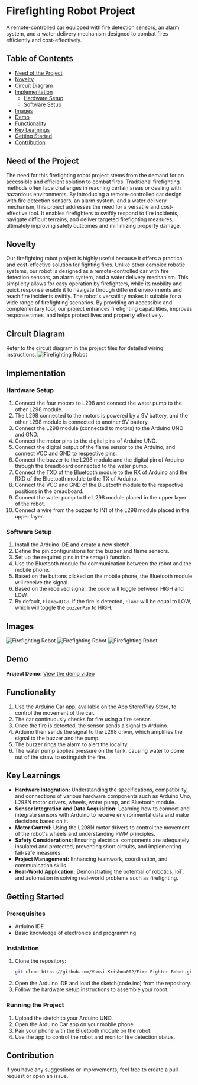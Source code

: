 # Firefighting Robot Project

A remote-controlled car equipped with fire detection sensors, an alarm system, and a water delivery mechanism designed to combat fires efficiently and cost-effectively. 

## Table of Contents

- [Need of the Project](#need-of-the-project)
- [Novelty](#novelty)
- [Circuit Diagram](#circuit-diagram)
- [Implementation](#implementation)
  - [Hardware Setup](#hardware-setup)
  - [Software Setup](#software-setup)
- [Images](#images)
- [Demo](#demo)
- [Functionality](#functionality)
- [Key Learnings](#key-learnings)
- [Getting Started](#getting-started)
- [Contribution](#contribution)

## Need of the Project

The need for this firefighting robot project stems from the demand for an accessible and efficient solution to combat fires. Traditional firefighting methods often face challenges in reaching certain areas or dealing with hazardous environments. By introducing a remote-controlled car design with fire detection sensors, an alarm system, and a water delivery mechanism, this project addresses the need for a versatile and cost-effective tool. It enables firefighters to swiftly respond to fire incidents, navigate difficult terrains, and deliver targeted firefighting measures, ultimately improving safety outcomes and minimizing property damage.

## Novelty

Our firefighting robot project is highly useful because it offers a practical and cost-effective solution for fighting fires. Unlike other complex robotic systems, our robot is designed as a remote-controlled car with fire detection sensors, an alarm system, and a water delivery mechanism. This simplicity allows for easy operation by firefighters, while its mobility and quick response enable it to navigate through different environments and reach fire incidents swiftly. The robot's versatility makes it suitable for a wide range of firefighting scenarios. By providing an accessible and complementary tool, our project enhances firefighting capabilities, improves response times, and helps protect lives and property effectively.

## Circuit Diagram

Refer to the circuit diagram in the project files for detailed wiring instructions.
![Firefighting Robot](images/ffr3.png)

## Implementation

### Hardware Setup

1. Connect the four motors to L298 and connect the water pump to the other L298 module.
2. The L298 connected to the motors is powered by a 9V battery, and the other L298 module is connected to another 9V battery.
3. Connect the L298 module (connected to motors) to the Arduino UNO and GND.
4. Connect the motor pins to the digital pins of Arduino UNO.
5. Connect the digital output of the flame sensor to the Arduino, and connect VCC and GND to respective pins.
6. Connect the buzzer to the L298 module and the digital pin of Arduino through the breadboard connected to the water pump.
7. Connect the TXD of the Bluetooth module to the RX of Arduino and the RXD of the Bluetooth module to the TX of Arduino.
8. Connect the VCC and GND of the Bluetooth module to the respective positions in the breadboard.
9. Connect the water pump to the L298 module placed in the upper layer of the robot.
10. Connect a wire from the buzzer to IN1 of the L298 module placed in the upper layer.

### Software Setup

1. Install the Arduino IDE and create a new sketch.
2. Define the pin configurations for the buzzer and flame sensors.
3. Set up the required pins in the `setup()` function.
4. Use the Bluetooth module for communication between the robot and the mobile phone.
5. Based on the buttons clicked on the mobile phone, the Bluetooth module will receive the signal.
6. Based on the received signal, the code will toggle between HIGH and LOW.
7. By default, `Flame=HIGH`. If the fire is detected, `Flame` will be equal to LOW, which will toggle the `buzzerPin` to HIGH.

## Images
![Firefighting Robot](images/ffr1.png)
![Firefighting Robot](images/ffr2.png)
![Firefighting Robot](images/car.jpg)

## Demo
**Project Demo:** [View the demo video](https://youtu.be/nHF-pKGtQJA)


## Functionality

1. Use the Arduino Car app, available on the App Store/Play Store, to control the movement of the car.
2. The car continuously checks for fire using a fire sensor.
3. Once the fire is detected, the sensor sends a signal to Arduino.
4. Arduino then sends the signal to the L298 driver, which amplifies the signal to the buzzer and the pump.
5. The buzzer rings the alarm to alert the locality.
6. The water pump applies pressure on the tank, causing water to come out of the straw to extinguish the fire.

## Key Learnings

- **Hardware Integration:** Understanding the specifications, compatibility, and connections of various hardware components such as Arduino Uno, L298N motor drivers, wheels, water pump, and Bluetooth module.
- **Sensor Integration and Data Acquisition:** Learning how to connect and integrate sensors with Arduino to receive environmental data and make decisions based on it.
- **Motor Control:** Using the L298N motor drivers to control the movement of the robot's wheels and understanding PWM principles.
- **Safety Considerations:** Ensuring electrical components are adequately insulated and protected, preventing short circuits, and implementing fail-safe measures.
- **Project Management:** Enhancing teamwork, coordination, and communication skills.
- **Real-World Application:** Demonstrating the potential of robotics, IoT, and automation in solving real-world problems such as firefighting.

## Getting Started

### Prerequisites

- Arduino IDE
- Basic knowledge of electronics and programming

### Installation

1. Clone the repository:
   ```bash
   git clone https://github.com/Vamsi-Krishna002/Fire-Fighter-Robot.git
   ```
2. Open the Arduino IDE and load the sketch(code.ino) from the repository.
3. Follow the hardware setup instructions to assemble your robot.

### Running the Project

1. Upload the sketch to your Arduino UNO.
2. Open the Arduino Car app on your mobile phone.
3. Pair your phone with the Bluetooth module on the robot.
4. Use the app to control the robot and monitor fire detection status.

## Contribution

If you have any suggestions or improvements, feel free to create a pull request or open an issue.

